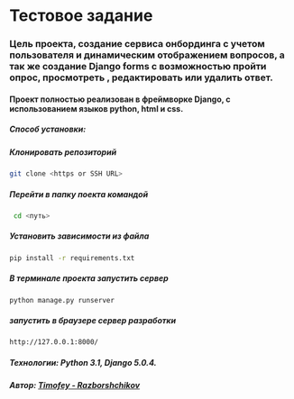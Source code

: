 # Тестовое задание

### Цель проекта, создание сервиса онбординга с учетом пользователя и динамическим отображением вопросов, а так же создание Django forms с возможностью пройти опрос, просмотреть , редактировать или удалить ответ.

#### Проект полностью реализован в фреймворке Django, с использованием языков python, html и css.

##### Способ установки:

##### Клонировать репозиторий
``` bash
git clone <https or SSH URL>
 ```
##### Перейти в папку поекта командой 
``` bash
 cd <путь>
```
##### Установить зависимости из файла 
``` bash 
pip install -r requirements.txt
```
##### В терминале проекта запустить сервер 
``` bash
python manage.py runserver
```
##### запустить в браузере сервер разработки 
``` bash 
http://127.0.0.1:8000/
```
##### Технологии: Python 3.1, Django 5.0.4.

##### Автор: [Timofey - Razborshchikov](https://github.com/Timofey3085)
